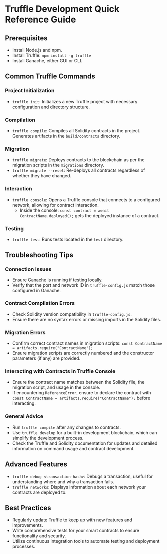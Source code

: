 # Truffle Development Quick Reference Guide

## Prerequisites
- Install Node.js and npm.
- Install Truffle: `npm install -g truffle`
- Install Ganache, either GUI or CLI.

## Common Truffle Commands

### Project Initialization
- `truffle init`: Initializes a new Truffle project with necessary configuration and directory structure.

### Compilation
- `truffle compile`: Compiles all Solidity contracts in the project. Generates artifacts in the `build/contracts` directory.

### Migration
- `truffle migrate`: Deploys contracts to the blockchain as per the migration scripts in the `migrations` directory.
- `truffle migrate --reset`: Re-deploys all contracts regardless of whether they have changed.

### Interaction
- `truffle console`: Opens a Truffle console that connects to a configured network, allowing for contract interaction.
  - Inside the console: `const contract = await ContractName.deployed();` gets the deployed instance of a contract.

### Testing
- `truffle test`: Runs tests located in the `test` directory.

## Troubleshooting Tips

### Connection Issues
- Ensure Ganache is running if testing locally.
- Verify that the port and network ID in `truffle-config.js` match those configured in Ganache.

### Contract Compilation Errors
- Check Solidity version compatibility in `truffle-config.js`.
- Ensure there are no syntax errors or missing imports in the Solidity files.

### Migration Errors
- Confirm correct contract names in migration scripts: `const ContractName = artifacts.require("ContractName");`
- Ensure migration scripts are correctly numbered and the constructor parameters (if any) are provided.

### Interacting with Contracts in Truffle Console
- Ensure the contract name matches between the Solidity file, the migration script, and usage in the console.
- If encountering `ReferenceError`, ensure to declare the contract with `const ContractName = artifacts.require("ContractName");` before interacting.

### General Advice
- Run `truffle compile` after any changes to contracts.
- Use `truffle develop` for a built-in development blockchain, which can simplify the development process.
- Check the Truffle and Solidity documentation for updates and detailed information on command usage and contract development.

## Advanced Features
- `truffle debug <transaction-hash>`: Debugs a transaction, useful for understanding where and why a transaction fails.
- `truffle networks`: Displays information about each network your contracts are deployed to.

## Best Practices
- Regularly update Truffle to keep up with new features and improvements.
- Write comprehensive tests for your smart contracts to ensure functionality and security.
- Utilize continuous integration tools to automate testing and deployment processes.
